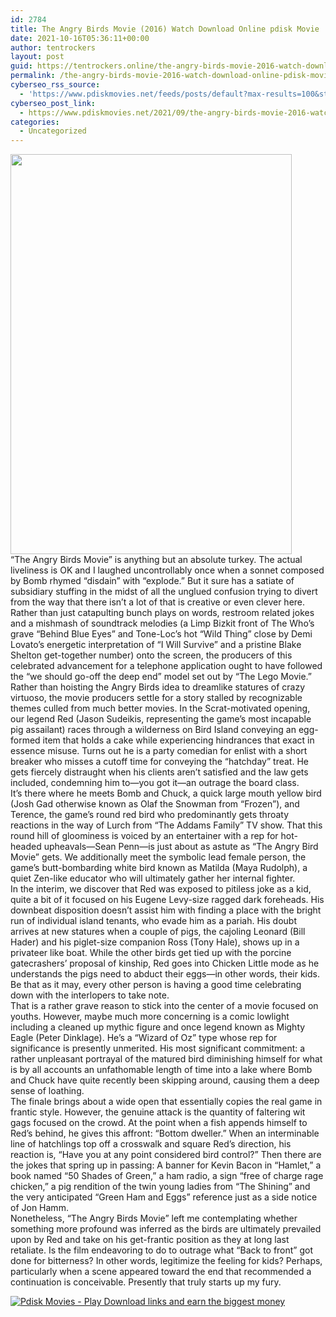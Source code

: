 ```yaml
---
id: 2784
title: The Angry Birds Movie (2016) Watch Download Online pdisk Movie
date: 2021-10-16T05:36:11+00:00
author: tentrockers
layout: post
guid: https://tentrockers.online/the-angry-birds-movie-2016-watch-download-online-pdisk-movie/
permalink: /the-angry-birds-movie-2016-watch-download-online-pdisk-movie/
cyberseo_rss_source:
  - 'https://www.pdiskmovies.net/feeds/posts/default?max-results=100&start-index=601'
cyberseo_post_link:
  - https://www.pdiskmovies.net/2021/09/the-angry-birds-movie-2016-watch.html
categories:
  - Uncategorized
---
```

<div class="separator">
  <a href="https://1.bp.blogspot.com/-8VILbCzYaKM/YTe3PhI3meI/AAAAAAAAAvk/HtseUVwPILAKvGwaBRwSp92s0RF7sB_ZwCLcBGAsYHQ/s1424/Angry%2BBird%2B1%2B%25282016%2529%2BWatch%2BDownload%2BOnline%2Bpdisk%2BMovie.jpg" imageanchor="1"><img loading="lazy" border="0" data-original-height="1424" data-original-width="1000" height="640" src="https://1.bp.blogspot.com/-8VILbCzYaKM/YTe3PhI3meI/AAAAAAAAAvk/HtseUVwPILAKvGwaBRwSp92s0RF7sB_ZwCLcBGAsYHQ/w450-h640/Angry%2BBird%2B1%2B%25282016%2529%2BWatch%2BDownload%2BOnline%2Bpdisk%2BMovie.jpg" width="450" /></a>
</div>



<div>
  <div>
    <span>&#8220;The Angry Birds Movie&#8221; is anything but an absolute turkey. The actual liveliness is OK and I laughed uncontrollably once when a sonnet composed by Bomb rhymed &#8220;disdain&#8221; with &#8220;explode.&#8221; But it sure has a satiate of subsidiary stuffing in the midst of all the unglued confusion trying to divert from the way that there isn&#8217;t a lot of that is creative or even clever here. Rather than just catapulting bunch plays on words, restroom related jokes and a mishmash of soundtrack melodies (a Limp Bizkit front of The Who&#8217;s grave &#8220;Behind Blue Eyes&#8221; and Tone-Loc&#8217;s hot &#8220;Wild Thing&#8221; close by Demi Lovato&#8217;s energetic interpretation of &#8220;I Will Survive&#8221; and a pristine Blake Shelton get-together number) onto the screen, the producers of this celebrated advancement for a telephone application ought to have followed the &#8220;we should go-off the deep end&#8221; model set out by &#8220;The Lego Movie.&#8221;&nbsp;</span>
  </div>
  
  <div>
    <span>Rather than hoisting the Angry Birds idea to dreamlike statures of crazy virtuoso, the movie producers settle for a story stalled by recognizable themes culled from much better movies. In the Scrat-motivated opening, our legend Red (Jason Sudeikis, representing the game&#8217;s most incapable pig assailant) races through a wilderness on Bird Island conveying an egg-formed item that holds a cake while experiencing hindrances that exact in essence misuse. Turns out he is a party comedian for enlist with a short breaker who misses a cutoff time for conveying the &#8220;hatchday&#8221; treat. He gets fiercely distraught when his clients aren&#8217;t satisfied and the law gets included, condemning him to—you got it—an outrage the board class.&nbsp;</span>
  </div>
  
  <div>
    <span>It&#8217;s there where he meets Bomb and Chuck, a quick large mouth yellow bird (Josh Gad otherwise known as Olaf the Snowman from &#8220;Frozen&#8221;), and Terence, the game&#8217;s round red bird who predominantly gets throaty reactions in the way of Lurch from &#8220;The Addams Family&#8221; TV show. That this round hill of gloominess is voiced by an entertainer with a rep for hot-headed upheavals—Sean Penn—is just about as astute as &#8220;The Angry Bird Movie&#8221; gets. We additionally meet the symbolic lead female person, the game&#8217;s butt-bombarding white bird known as Matilda (Maya Rudolph), a quiet Zen-like educator who will ultimately gather her internal fighter.&nbsp;</span>
  </div>
  
  <div>
    <span>In the interim, we discover that Red was exposed to pitiless joke as a kid, quite a bit of it focused on his Eugene Levy-size ragged dark foreheads. His downbeat disposition doesn&#8217;t assist him with finding a place with the bright run of individual island tenants, who evade him as a pariah. His doubt arrives at new statures when a couple of pigs, the cajoling Leonard (Bill Hader) and his piglet-size companion Ross (Tony Hale), shows up in a privateer like boat. While the other birds get tied up with the porcine gatecrashers&#8217; proposal of kinship, Red goes into Chicken Little mode as he understands the pigs need to abduct their eggs—in other words, their kids. Be that as it may, every other person is having a good time celebrating down with the interlopers to take note.&nbsp;</span>
  </div>
  
  <div>
    <span>That is a rather grave reason to stick into the center of a movie focused on youths. However, maybe much more concerning is a comic lowlight including a cleaned up mythic figure and once legend known as Mighty Eagle (Peter Dinklage). He&#8217;s a &#8220;Wizard of Oz&#8221; type whose rep for significance is presently unmerited. His most significant commitment: a rather unpleasant portrayal of the matured bird diminishing himself for what is by all accounts an unfathomable length of time into a lake where Bomb and Chuck have quite recently been skipping around, causing them a deep sense of loathing.&nbsp;</span>
  </div>
  
  <div>
    <span>The finale brings about a wide open that essentially copies the real game in frantic style. However, the genuine attack is the quantity of faltering wit gags focused on the crowd. At the point when a fish appends himself to Red&#8217;s behind, he gives this affront: &#8220;Bottom dweller.&#8221; When an interminable line of hatchlings top off a crosswalk and square Red&#8217;s direction, his reaction is, &#8220;Have you at any point considered bird control?&#8221; Then there are the jokes that spring up in passing: A banner for Kevin Bacon in &#8220;Hamlet,&#8221; a book named &#8220;50 Shades of Green,&#8221; a ham radio, a sign &#8220;free of charge rage chicken,&#8221; a pig rendition of the twin young ladies from &#8220;The Shining&#8221; and the very anticipated &#8220;Green Ham and Eggs&#8221; reference just as a side notice of Jon Hamm.&nbsp;</span>
  </div>
  
  <div>
    <span>Nonetheless, &#8220;The Angry Birds Movie&#8221; left me contemplating whether something more profound was inferred as the birds are ultimately prevailed upon by Red and take on his get-frantic position as they at long last retaliate. Is the film endeavoring to do to outrage what &#8220;Back to front&#8221; got done for bitterness? In other words, legitimize the feeling for kids? Perhaps, particularly when a scene appeared toward the end that recommended a continuation is conceivable. Presently that truly starts up my fury.</span>
  </div>
</div>

[![](https://1.bp.blogspot.com/-KJZYdQTn3nw/YS8VdIdXMyI/AAAAAAAAaw4/BR8dsGkpxw0T8C_4G4ALfMA7cP79KN3kwCLcBGAsYHQ/w400-h58/play_download_buttuons-removebg-preview.png "Pdisk Movies - Play Download links and earn the biggest money")](https://kofilink.com/1/bnYyajZkMDAwMDEy?dn=1)